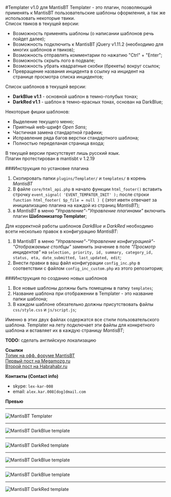 #Templater v1.0 для MantisBT
Templater - это плагин, позволяющий применять к MantisBT пользовательские шаблоны оформления, а так же использовать некоторые твики.  
Список твиков в текущей версии:  
* Возможность применять шаблоны (о написании шаблонов речь пойдет далее);  
* Возможность подключить к MantisBT jQuery v1.11.2 (необходимо для многих шаблонов и твиков);
* Возможность отправлять комментарии по нажатию "Ctrl" + "Enter";
* Возможность скрыть лого в подвале;
* Возможность убрать квадратные скобки (брекеты) вокруг ссылок;
* Превращение названия инцидента в ссылку на инцидент на странице просмотра списка инцидентов;

Список шаблонов в текущей версии:  
* **DarkBlue v1.1** - основной шаблон в темно-голубых тонах;  
* **DarkRed v1.1** - шаблон в темно-ерасных тонах, основан на DarkBlue;

Некоторые фишки шаблонов:  
* Выделение текущего меню;  
* Приятный web-шрифт *Open Sans*;
* Частичная замена стандартной графики;
* Исправление ряда багов верстки стандартного шаблона;
* Полностью переделаная страница входа;


В текущей версии присутствует лишь русский язык.   
Плагин протестирован в mantisbt v 1.2.19  


###Инструкция по установке плагина  

1. Скопировать папки `plugins/Templater/` и `templates/` в корень *MantisBT*
2. В файле `core/html_api.php` в начало функции `html_footer()` вставить строчку `event_signal( 'EVENT_TEMPATER_INIT' );` после строки `function html_footer( $p_file = null ) {` (этот иветн отвечает за инициализацию плагина на каждой из страниц *MantisBT*);
3. в *MantisBT* в меню *"Управление"-"Управление плагинами"* включить плагин **Шаблонизатор Templater**;   

Для корректной работы шаблонов *DarkBlue* и *DarkRed* необходимо всети несколько правок в конфигурацию *MantisBT*:  

1. В MantisBT в меню *"Управление"-"Управление конфигурацией"-"Отображаемые столбцы"* заменить значение в поле *"Просмотр инцидентов"* на `selection, priority, id, summary, category_id, status, eta, date_submitted, last_updated, edit`;
2. Внести правки в ваш файл конфигурации `config_inc.php` в соответствии с файлом `config_inc_custom.php` из этого репозитория;  
	
###Инструкция по созданию новых шаблонов  

1. Все новые шаблоны должны быть помещены в папку `templates`;
2. Название шаблона при отображении в Templater - это название папки шаблона;
3. В каждом шаблоне обязательно должны присутствовать файлы `css/style.css` и `js/script.js`; 

Именно в этих двух файлах содержатся все стили пользовательского шаблона. Templater на лету подключает эти файлы для конкретного шаблона и вставляет их в каждую страницу *MantisBT*;  


**TODO:** сделать английскую локализацию

**Ссылки**  
[Топик на офф. форуме MantisBT](https://www.mantisbt.org/forums/viewtopic.php?f=11&t=22780)   
[Первый пост на Megamozg.ru](http://megamozg.ru/post/2160/)  
[Второй пост на Habrahabr.ru](http://habrahabr.ru/post/249367/)  

**Контакты (Contact info)**
* skype: `lex-kar-008` 
* email: `alex.kar.008[dog]dmail.com`  

**Превью**  
***
![MantisBT Templater](http://habrastorage.org/files/abd/cb0/89b/abdcb089b9ca4aadaa63f412f8f7ad17.JPG)
***
![MantisBT DarkBlue template](http://habrastorage.org/files/56f/059/94b/56f05994bae448378d107f9dc6f87d56.JPG)
***
![MantisBT DarkRed template](http://habrastorage.org/files/819/8fa/75a/8198fa75a64546a9a21661eab0b1eeba.JPG)
***
![MantisBT DarkBlue template](http://habrastorage.org/files/c07/64c/f3f/c0764cf3f37649c99a4c84ce94f2cea8.PNG)
***
![MantisBT DarkBlue template](http://habrastorage.org/files/02a/d4c/1ae/02ad4c1ae60d4202a7135a42f72a15a7.PNG)
***
![MantisBT DarkRed template](http://habrastorage.org/files/685/4f9/199/6854f9199163442b9ac588c498c38527.JPG)

